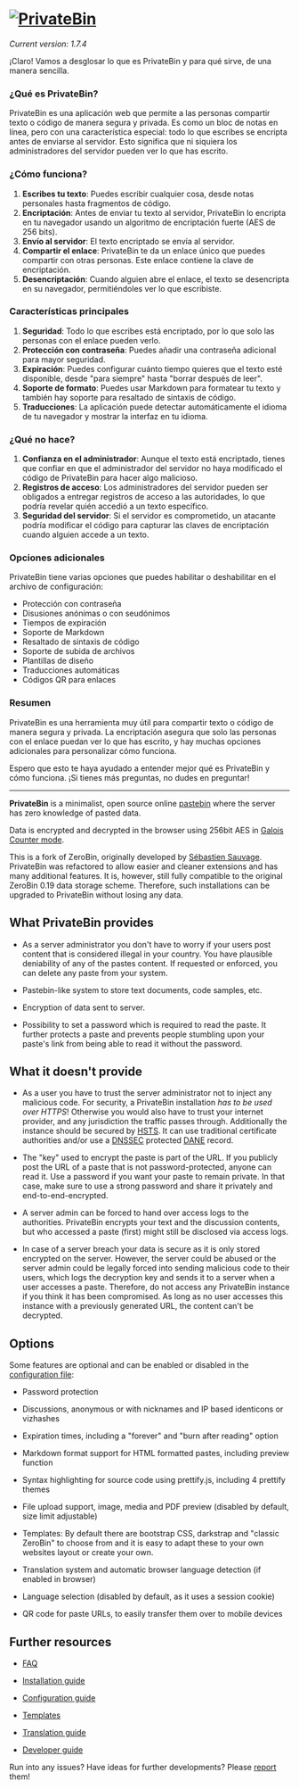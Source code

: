 # [![PrivateBin](https://cdn.rawgit.com/PrivateBin/assets/master/images/preview/logoSmall.png)](https://privatebin.info/)

*Current version: 1.7.4*

¡Claro! Vamos a desglosar lo que es PrivateBin y para qué sirve, de una manera sencilla.

### ¿Qué es PrivateBin?

PrivateBin es una aplicación web que permite a las personas compartir texto o código de manera segura y privada. Es como un bloc de notas en línea, pero con una característica especial: todo lo que escribes se encripta antes de enviarse al servidor. Esto significa que ni siquiera los administradores del servidor pueden ver lo que has escrito.

### ¿Cómo funciona?

1. **Escribes tu texto**: Puedes escribir cualquier cosa, desde notas personales hasta fragmentos de código.
2. **Encriptación**: Antes de enviar tu texto al servidor, PrivateBin lo encripta en tu navegador usando un algoritmo de encriptación fuerte (AES de 256 bits).
3. **Envío al servidor**: El texto encriptado se envía al servidor.
4. **Compartir el enlace**: PrivateBin te da un enlace único que puedes compartir con otras personas. Este enlace contiene la clave de encriptación.
5. **Desencriptación**: Cuando alguien abre el enlace, el texto se desencripta en su navegador, permitiéndoles ver lo que escribiste.

### Características principales

1. **Seguridad**: Todo lo que escribes está encriptado, por lo que solo las personas con el enlace pueden verlo.
2. **Protección con contraseña**: Puedes añadir una contraseña adicional para mayor seguridad.
3. **Expiración**: Puedes configurar cuánto tiempo quieres que el texto esté disponible, desde "para siempre" hasta "borrar después de leer".
4. **Soporte de formato**: Puedes usar Markdown para formatear tu texto y también hay soporte para resaltado de sintaxis de código.
5. **Traducciones**: La aplicación puede detectar automáticamente el idioma de tu navegador y mostrar la interfaz en tu idioma.

### ¿Qué no hace?

1. **Confianza en el administrador**: Aunque el texto está encriptado, tienes que confiar en que el administrador del servidor no haya modificado el código de PrivateBin para hacer algo malicioso.
2. **Registros de acceso**: Los administradores del servidor pueden ser obligados a entregar registros de acceso a las autoridades, lo que podría revelar quién accedió a un texto específico.
3. **Seguridad del servidor**: Si el servidor es comprometido, un atacante podría modificar el código para capturar las claves de encriptación cuando alguien accede a un texto.

### Opciones adicionales

PrivateBin tiene varias opciones que puedes habilitar o deshabilitar en el archivo de configuración:

- Protección con contraseña
- Disusiones anónimas o con seudónimos
- Tiempos de expiración
- Soporte de Markdown
- Resaltado de sintaxis de código
- Soporte de subida de archivos
- Plantillas de diseño
- Traducciones automáticas
- Códigos QR para enlaces

### Resumen

PrivateBin es una herramienta muy útil para compartir texto o código de manera segura y privada. La encriptación asegura que solo las personas con el enlace puedan ver lo que has escrito, y hay muchas opciones adicionales para personalizar cómo funciona.

Espero que esto te haya ayudado a entender mejor qué es PrivateBin y cómo funciona. ¡Si tienes más preguntas, no dudes en preguntar!

----

**PrivateBin** is a minimalist, open source online
[pastebin](https://en.wikipedia.org/wiki/Pastebin)
where the server has zero knowledge of pasted data.

Data is encrypted and decrypted in the browser using 256bit AES in
[Galois Counter mode](https://en.wikipedia.org/wiki/Galois/Counter_Mode).

This is a fork of ZeroBin, originally developed by
[Sébastien Sauvage](https://github.com/sebsauvage/ZeroBin). PrivateBin was
refactored to allow easier and cleaner extensions and has many additional
features. It is, however, still fully compatible to the original ZeroBin 0.19
data storage scheme. Therefore, such installations can be upgraded to PrivateBin
without losing any data.

## What PrivateBin provides

+ As a server administrator you don't have to worry if your users post content
  that is considered illegal in your country. You have plausible deniability of
  any of the pastes content. If requested or enforced, you can delete any paste
  from your system.

+ Pastebin-like system to store text documents, code samples, etc.

+ Encryption of data sent to server.

+ Possibility to set a password which is required to read the paste. It further
  protects a paste and prevents people stumbling upon your paste's link
  from being able to read it without the password.

## What it doesn't provide

- As a user you have to trust the server administrator not to inject any
  malicious code. For security, a PrivateBin installation *has to be used over*
  *HTTPS*! Otherwise you would also have to trust your internet provider, and
  any jurisdiction the traffic passes through. Additionally the instance should
  be secured by
  [HSTS](https://en.wikipedia.org/wiki/HTTP_Strict_Transport_Security). It can
  use traditional certificate authorities and/or use a
  [DNSSEC](https://en.wikipedia.org/wiki/Domain_Name_System_Security_Extensions)
  protected
  [DANE](https://en.wikipedia.org/wiki/DNS-based_Authentication_of_Named_Entities)
  record.

- The "key" used to encrypt the paste is part of the URL. If you publicly post
  the URL of a paste that is not password-protected, anyone can read it.
  Use a password if you want your paste to remain private. In that case, make
  sure to use a strong password and share it privately and end-to-end-encrypted.

- A server admin can be forced to hand over access logs to the authorities.
  PrivateBin encrypts your text and the discussion contents, but who accessed a
  paste (first) might still be disclosed via access logs.

- In case of a server breach your data is secure as it is only stored encrypted
  on the server. However, the server could be abused or the server admin could
  be legally forced into sending malicious code to their users, which logs
  the decryption key and sends it to a server when a user accesses a paste.
  Therefore, do not access any PrivateBin instance if you think it has been
  compromised. As long as no user accesses this instance with a previously
  generated URL, the content can't be decrypted.

## Options

Some features are optional and can be enabled or disabled in the [configuration
file](https://github.com/PrivateBin/PrivateBin/wiki/Configuration):

* Password protection

* Discussions, anonymous or with nicknames and IP based identicons or vizhashes

* Expiration times, including a "forever" and "burn after reading" option

* Markdown format support for HTML formatted pastes, including preview function

* Syntax highlighting for source code using prettify.js, including 4 prettify
  themes

* File upload support, image, media and PDF preview (disabled by default, size
  limit adjustable)

* Templates: By default there are bootstrap CSS, darkstrap and "classic ZeroBin"
  to choose from and it is easy to adapt these to your own websites layout or
  create your own.

* Translation system and automatic browser language detection (if enabled in
  browser)

* Language selection (disabled by default, as it uses a session cookie)

* QR code for paste URLs, to easily transfer them over to mobile devices

## Further resources

* [FAQ](https://github.com/PrivateBin/PrivateBin/wiki/FAQ)

* [Installation guide](https://github.com/PrivateBin/PrivateBin/blob/master/doc/Installation.md#installation)

* [Configuration guide](https://github.com/PrivateBin/PrivateBin/wiki/Configuration)

* [Templates](https://github.com/PrivateBin/PrivateBin/wiki/Templates)

* [Translation guide](https://github.com/PrivateBin/PrivateBin/wiki/Translation)

* [Developer guide](https://github.com/PrivateBin/PrivateBin/wiki/Development)

Run into any issues? Have ideas for further developments? Please
[report](https://github.com/PrivateBin/PrivateBin/issues) them!

